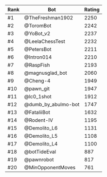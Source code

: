 Rank|Bot|Rating
---|---|---
#1|@TheFreshman1902|2250
#2|@ToromBot|2242
#3|@YoBot_v2|2237
#4|@LeelaChessTest|2232
#5|@PetersBot|2211
#6|@Intron014|2210
#7|@RaspFish|2193
#8|@magnusglad_bot|2060
#9|@Cheng-4|1949
#10|@pawn_git|1947
#11|@lc0_1shot|1912
#12|@dumb_by_abulmo-bot|1747
#13|@FataliiBot|1632
#14|@Rodent-IV|1195
#15|@Demolito_L6|1131
#16|@Demolito_L5|1108
#17|@Demolito_L4|1100
#18|@botTideEval|887
#19|@pawnrobot|817
#20|@MinOpponentMoves|761
